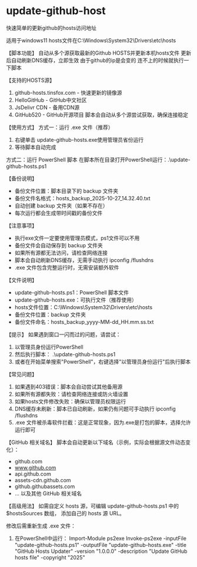 # update-github-host
快速简单的更新github的hosts访问地址

适用于windows11 hosts文件在C:\Windows\System32\Drivers\etc\hosts

【脚本功能】
自动从多个源获取最新的Github HOSTS并更新本机hosts文件
更新后自动刷新DNS缓存，立即生效
由于github的ip是会变的 连不上的时候就执行一下脚本

【支持的HOSTS源】
1. github-hosts.tinsfox.com - 快速更新的镜像源
2. HelloGitHub - GitHub中文社区
3. JsDelivr CDN - 备用CDN源
4. GitHub520 - GitHub开源项目
脚本会自动从多个源尝试获取，确保连接稳定

【使用方式】
方式一：运行 .exe 文件（推荐）
  1. 右键单击 update-github-hosts.exe使用管理员省份运行
  2. 等待脚本自动完成

方式二：运行 PowerShell 脚本
    在脚本所在目录打开PowerShell运行：.\update-github-hosts.ps1

【备份说明】
- 备份文件位置：脚本目录下的 backup 文件夹
- 备份文件名格式：hosts_backup_2025-10-27_14.32.40.txt
- 自动创建 backup 文件夹（如果不存在）
- 每次运行都会生成带时间戳的备份文件


【注意事项】
- 执行exe文件一定要使用管理员模式，ps1文件可以不用
- 备份文件会自动保存到 backup 文件夹
- 如果所有源都无法访问，请检查网络连接
- 脚本会自动刷新DNS缓存，无需手动执行 ipconfig /flushdns
- .exe 文件包含完整运行时，无需安装额外软件

【文件说明】
- update-github-hosts.ps1：PowerShell 脚本文件
- update-github-hosts.exe：可执行文件（推荐使用）
- hosts文件位置：C:\Windows\System32\Drivers\etc\hosts
- 备份文件位置：backup 文件夹
- 备份文件命名：hosts_backup_yyyy-MM-dd_HH.mm.ss.txt

【提示】
如果遇到窗口一闪而过的问题，请尝试：
1. 以管理员身份运行PowerShell
2. 然后执行脚本：
   .\update-github-hosts.ps1
3. 或者在开始菜单搜索"PowerShell"，右键选择"以管理员身份运行"后执行脚本

【常见问题】
1. 如果遇到403错误：脚本会自动尝试其他备用源
2. 如果所有源都失败：请检查网络连接或防火墙设置
3. 如果hosts文件修改失败：确保以管理员权限运行
4. DNS缓存未刷新：脚本已自动刷新，如果仍有问题可手动执行 ipconfig /flushdns
5. .exe 文件被杀毒软件拦截：这是正常现象，因为.exe是打包的脚本，选择允许运行即可

【GitHub 相关域名】
脚本会自动更新以下域名（示例，实际会根据源文件动态变化）：
- github.com
- www.github.com
- api.github.com
- assets-cdn.github.com
- github.githubassets.com
- ... 以及其他 GitHub 相关域名

【高级用法】
如需自定义 hosts 源，可编辑 update-github-hosts.ps1 中的 $hostsSources 数组，
添加自己的 hosts 源 URL。

修改后需重新生成 .exe 文件：
1. 在PowerShell中运行：
   Import-Module ps2exe
   Invoke-ps2exe -inputFile "update-github-hosts.ps1" -outputFile "update-github-hosts.exe" -title "GitHub Hosts Updater" -version "1.0.0.0" -description "Update GitHub hosts file" -copyright "2025"

